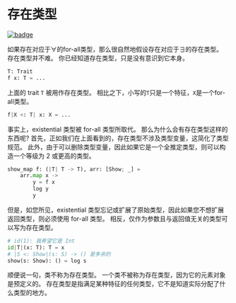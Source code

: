 # 存在类型

[![badge](https://img.shields.io/endpoint.svg?url=https%3A%2F%2Fgezf7g7pd5.execute-api.ap-northeast-1.amazonaws.com%2Fdefault%2Fsource_up_to_date%3Fowner%3Derg-lang%26repos%3Derg%26ref%3Dmain%26path%3Ddoc/EN/syntax/type/advanced/existential.md%26commit_hash%3D51de3c9d5a9074241f55c043b9951b384836b258)](https://gezf7g7pd5.execute-api.ap-northeast-1.amazonaws.com/default/source_up_to_date?owner=erg-lang&repos=erg&ref=main&path=doc/EN/syntax/type/advanced/existential.md&commit_hash=51de3c9d5a9074241f55c043b9951b384836b258)

如果存在对应于∀的for-all类型，那么很自然地假设存在对应于∃的存在类型。
存在类型并不难。 你已经知道存在类型，只是没有意识到它本身。

```python
T: Trait
f x: T = ...
```

上面的 trait `T` 被用作存在类型。
相比之下，小写的`T`只是一个特征，`X`是一个for-all类型。

```python
f|X <: T| x: X = ...
```

事实上，existential 类型被 for-all 类型所取代。 那么为什么会有存在类型这样的东西呢?
首先，正如我们在上面看到的，存在类型不涉及类型变量，这简化了类型规范。
此外，由于可以删除类型变量，因此如果它是一个全推定类型，则可以构造一个等级为 2 或更高的类型。

```python
show_map f: (|T| T -> T), arr: [Show; _] =
    arr.map x ->
        y = f x
        log y
        y
```

但是，如您所见，existential 类型忘记或扩展了原始类型，因此如果您不想扩展返回类型，则必须使用 for-all 类型。
相反，仅作为参数且与返回值无关的类型可以写为存在类型。

```python
# id(1): 我希望它是 Int
id|T|(x: T): T = x
# |S <: Show|(s: S) -> () 是多余的
show(s: Show): () = log s
```

顺便说一句，类不称为存在类型。 一个类不被称为存在类型，因为它的元素对象是预定义的。
存在类型是指满足某种特征的任何类型，它不是知道实际分配了什么类型的地方。